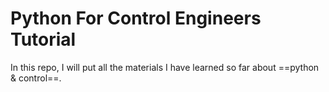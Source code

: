 # Python For Control Engineers Tutorial
In this repo, I will put all the materials I have learned so far about ==python & control==.
